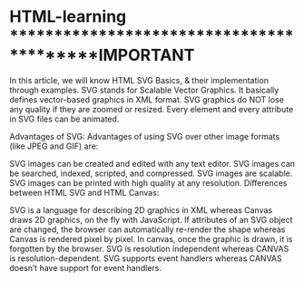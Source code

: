 # HTML-learning *****************************************IMPORTANT
In this article, we will know HTML SVG Basics, & their implementation through examples. SVG stands for Scalable Vector Graphics. It basically defines vector-based graphics in XML format. SVG graphics do NOT lose any quality if they are zoomed or resized. Every element and every attribute in SVG files can be animated.

Advantages of SVG: Advantages of using SVG over other image formats (like JPEG and GIF) are: 

SVG images can be created and edited with any text editor.
SVG images can be searched, indexed, scripted, and compressed.
SVG images are scalable.
SVG images can be printed with high quality at any resolution.
Differences between HTML SVG and HTML Canvas:

SVG is a language for describing 2D graphics in XML whereas Canvas draws 2D graphics, on the fly with JavaScript.
If attributes of an SVG object are changed, the browser can automatically re-render the shape whereas Canvas is rendered pixel by pixel. In canvas, once the graphic is drawn, it is forgotten by the browser.
SVG is resolution independent whereas CANVAS is resolution-dependent.
SVG supports event handlers whereas CANVAS doesn’t have support for event handlers.
